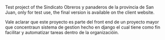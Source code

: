 Test project of the Sindicato Obreros y panaderos de la provincia de San Juan, only for test use, the final version is available on the client website.

Vale aclarar que este proyecto es parte del front end de un proyecto mayor que concentraun sistema de gestion hecho en django el cual tiene como fin facilitar y automatizar tareas dentro de la organizacióin.
